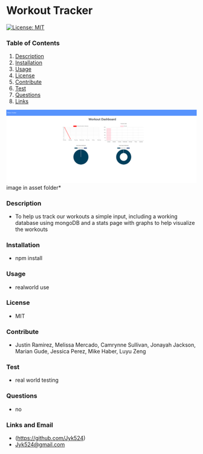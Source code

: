 # Workout Tracker

  [![License: MIT](https://img.shields.io/badge/License-MIT-yellow.svg)](https://opensource.org/licenses/MIT)

  ### Table of Contents
  1. [Description](#description)
  2. [Installation](#installation)
  3. [Usage](#usage)
  4. [License](#license)
  5. [Contribute](#contribute)
  6. [Test](#test)
  7. [Questions](#questions)
  8. [Links](#links)
  
  ![image](asset\fitness-tracker.png)
  image in asset folder*

  ### Description
  * To help us track our workouts a simple input, including a working database using mongoDB and a stats page with graphs to help visualize the workouts
  ### Installation
  * npm install
  ### Usage
  * realworld use
  ### License
  * MIT
  ### Contribute
  * Justin Ramirez, Melissa Mercado, Camrynne Sullivan, Jonayah Jackson, Marian Gude, Jessica Perez, Mike Haber, Luyu Zeng
  ### Test
  * real world testing
  ### Questions
  * no
  ### Links and Email
  * (https://github.com/Jyk524)
  * Jyk524@gmail.com
